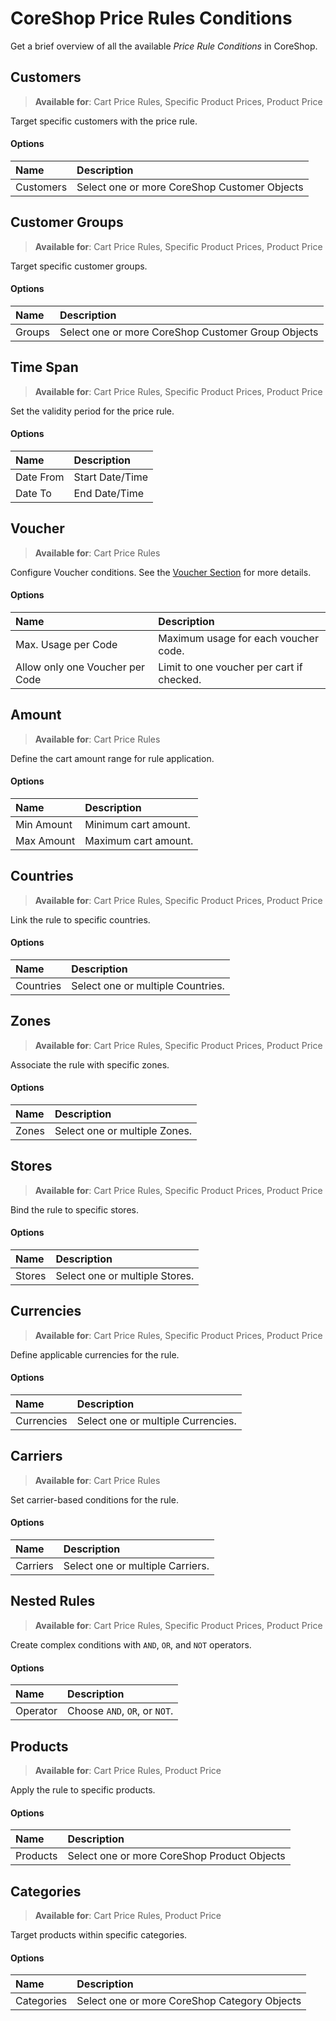 # CoreShop Price Rules Conditions

Get a brief overview of all the available *Price Rule Conditions* in CoreShop.

## Customers
> **Available for**: Cart Price Rules, Specific Product Prices, Product Price

Target specific customers with the price rule.

#### Options

| Name      | Description                             |
|:----------|:----------------------------------------|
| Customers | Select one or more CoreShop Customer Objects |

## Customer Groups
> **Available for**: Cart Price Rules, Specific Product Prices, Product Price

Target specific customer groups.

#### Options

| Name   | Description                                       |
|:-------|:--------------------------------------------------|
| Groups | Select one or more CoreShop Customer Group Objects |

## Time Span
> **Available for**: Cart Price Rules, Specific Product Prices, Product Price

Set the validity period for the price rule.

#### Options

| Name     | Description    |
|:---------|:---------------|
| Date From| Start Date/Time |
| Date To  | End Date/Time   |

## Voucher
> **Available for**: Cart Price Rules

Configure Voucher conditions. See the [Voucher Section](./05_Vouchers.md) for more details.

#### Options

| Name                        | Description                              |
|:----------------------------|:-----------------------------------------|
| Max. Usage per Code         | Maximum usage for each voucher code.     |
| Allow only one Voucher per Code | Limit to one voucher per cart if checked. |

## Amount
> **Available for**: Cart Price Rules

Define the cart amount range for rule application.

#### Options

| Name       | Description           |
|:-----------|:----------------------|
| Min Amount | Minimum cart amount.  |
| Max Amount | Maximum cart amount.  |

## Countries
> **Available for**: Cart Price Rules, Specific Product Prices, Product Price

Link the rule to specific countries.

#### Options

| Name       | Description                                 |
|:-----------|:--------------------------------------------|
| Countries  | Select one or multiple Countries.           |

## Zones
> **Available for**: Cart Price Rules, Specific Product Prices, Product Price

Associate the rule with specific zones.

#### Options

| Name  | Description                       |
|:------|:----------------------------------|
| Zones | Select one or multiple Zones.     |

## Stores
> **Available for**: Cart Price Rules, Specific Product Prices, Product Price

Bind the rule to specific stores.

#### Options

| Name   | Description                       |
|:-------|:----------------------------------|
| Stores | Select one or multiple Stores.    |

## Currencies
> **Available for**: Cart Price Rules, Specific Product Prices, Product Price

Define applicable currencies for the rule.

#### Options

| Name       | Description                          |
|:-----------|:-------------------------------------|
| Currencies | Select one or multiple Currencies.   |

## Carriers
> **Available for**: Cart Price Rules

Set carrier-based conditions for the rule.

#### Options

| Name      | Description                           |
|:----------|:--------------------------------------|
| Carriers  | Select one or multiple Carriers.      |

## Nested Rules
> **Available for**: Cart Price Rules, Specific Product Prices, Product Price

Create complex conditions with `AND`, `OR`, and `NOT` operators.

#### Options

| Name     | Description                      |
|:---------|:---------------------------------|
| Operator | Choose `AND`, `OR`, or `NOT`.    |

## Products
> **Available for**: Cart Price Rules, Product Price

Apply the rule to specific products.

#### Options

| Name     | Description                             |
|:---------|:----------------------------------------|
| Products | Select one or more CoreShop Product Objects |

## Categories
> **Available for**: Cart Price Rules, Product Price

Target products within specific categories.

#### Options

| Name       | Description                               |
|:-----------|:------------------------------------------|
| Categories | Select one or more CoreShop Category Objects |
